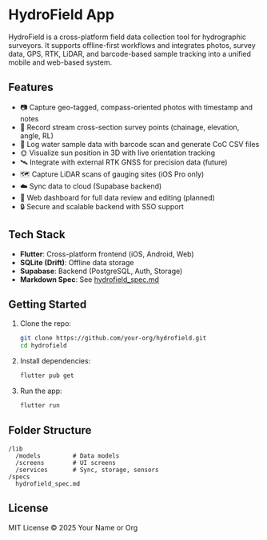 
# HydroField App

HydroField is a cross-platform field data collection tool for hydrographic surveyors. It supports offline-first workflows and integrates photos, survey data, GPS, RTK, LiDAR, and barcode-based sample tracking into a unified mobile and web-based system.

## Features

- 📷 Capture geo-tagged, compass-oriented photos with timestamp and notes
- 📐 Record stream cross-section survey points (chainage, elevation, angle, RL)
- 🧪 Log water sample data with barcode scan and generate CoC CSV files
- 🌞 Visualize sun position in 3D with live orientation tracking
- 🛰️ Integrate with external RTK GNSS for precision data (future)
- 🗺️ Capture LiDAR scans of gauging sites (iOS Pro only)
- ☁️ Sync data to cloud (Supabase backend)
- 🧾 Web dashboard for full data review and editing (planned)
- 🔒 Secure and scalable backend with SSO support

## Tech Stack

- **Flutter**: Cross-platform frontend (iOS, Android, Web)
- **SQLite (Drift)**: Offline data storage
- **Supabase**: Backend (PostgreSQL, Auth, Storage)
- **Markdown Spec**: See [hydrofield_spec.md](./specs/hydrofield_spec.md)

## Getting Started

1. Clone the repo:
   ```bash
   git clone https://github.com/your-org/hydrofield.git
   cd hydrofield
   ```

2. Install dependencies:
   ```bash
   flutter pub get
   ```

3. Run the app:
   ```bash
   flutter run
   ```

## Folder Structure

```
/lib
  /models         # Data models
  /screens        # UI screens
  /services       # Sync, storage, sensors
/specs
  hydrofield_spec.md
```

## License

MIT License © 2025 Your Name or Org
